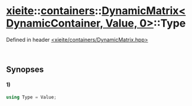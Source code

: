 # [xieite](../../../xieite.md)\:\:[containers](../../../containers.md)\:\:[DynamicMatrix\<DynamicContainer, Value, 0\>](../../DynamicMatrix.md)\:\:Type
Defined in header [<xieite/containers/DynamicMatrix.hpp>](../../../../include/xieite/containers/DynamicMatrix.hpp)

&nbsp;

## Synopses
#### 1)
```cpp
using Type = Value;
```
